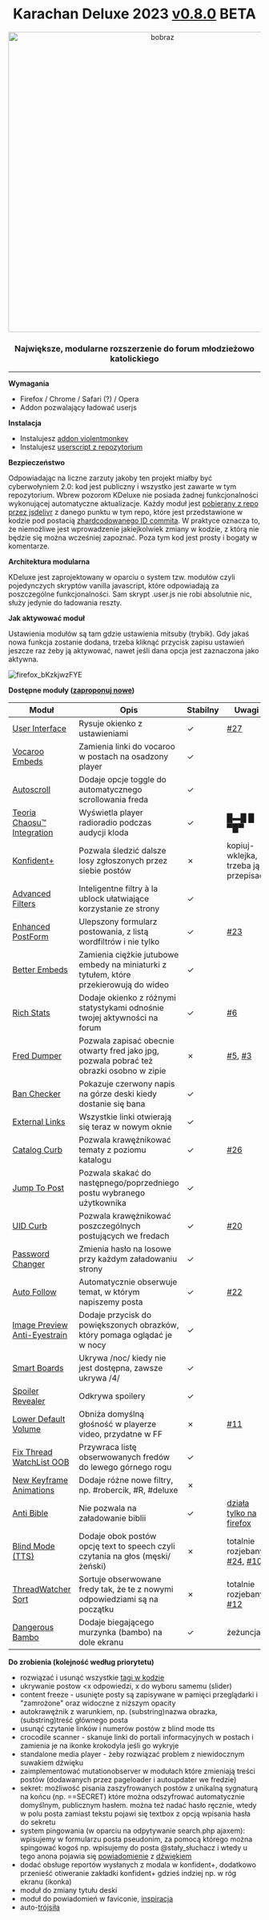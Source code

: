 <h1 align="center">Karachan Deluxe 2023 <a href='https://github.com/KDeluxe2023/KDeluxe2023/blob/main/CHANGELOG.md'>v0.8.0</a> BETA</h1>
<p align="center"><img src="https://user-images.githubusercontent.com/119752397/210906694-ee8dccf4-f47c-472a-877b-243a740bab76.png" alt="bobraz" width="600"/></p>
<h3 align="center">Największe, modularne rozszerzenie do forum młodzieżowo katolickiego</h3>
<hr/>

**Wymagania**
* Firefox / Chrome / Safari (?) / Opera 
* Addon pozwalający ładować userjs

**Instalacja**
* Instalujesz [addon violentmonkey](https://violentmonkey.github.io/get-it/)
* Instalujesz [userscript z repozytorium](https://github.com/KDeluxe2023/KDeluxe2023/raw/main/karachan_deluxe2023.user.js)

**Bezpieczeństwo**

Odpowiadając na liczne zarzuty jakoby ten projekt miałby być cyberwołyniem 2.0: kod jest publiczny i wszystko jest zawarte w tym repozytorium. Wbrew pozorom KDeluxe nie posiada żadnej funkcjonalności wykonującej automatyczne aktualizacje. Każdy moduł jest [pobierany z repo przez jsdelivr](https://github.com/KDeluxe2023/KDeluxe2023/blob/main/karachan_deluxe2023.user.js#L34) z danego punktu w tym repo, które jest przedstawione w kodzie pod postacią [zhardcodowanego ID commita](https://github.com/KDeluxe2023/KDeluxe2023/blob/main/karachan_deluxe2023.user.js#L25). W praktyce oznacza to, że niemożliwe jest wprowadzenie jakiejkolwiek zmiany w kodzie, z którą nie będzie się można wcześniej zapoznać. Poza tym kod jest prosty i bogaty w komentarze.

**Architektura modularna**

KDeluxe jest zaprojektowany w oparciu o system tzw. modułów czyli pojedynczych skryptów vanilla javascript, które odpowiadają za poszczególne funkcjonalności. Sam skrypt .user.js nie robi absolutnie nic, służy jedynie do ładowania reszty.

**Jak aktywować moduł**

Ustawienia modułów są tam gdzie ustawienia mitsuby (trybik). Gdy jakaś nowa funkcja zostanie dodana, trzeba kliknąć przycisk zapisu ustawień jeszcze raz żeby ją aktywować, nawet jeśli dana opcja jest zaznaczona jako aktywna.

![firefox_bKzkjwzFYE](https://user-images.githubusercontent.com/119752397/206005514-765ec49b-bb95-44d4-ab9b-7f7b08208280.png)

**Dostępne moduły ([zaproponuj nowe](https://github.com/KDeluxe2023/KDeluxe2023/issues))**

|Moduł|Opis|Stabilny|Uwagi
|---|---|---|---|
|[User Interface](https://github.com/KDeluxe2023/KDeluxe2023/blob/main/user_interface.js)|Rysuje okienko z ustawieniami|&check;|[#27](https://github.com/KDeluxe2023/KDeluxe2023/issues/27)
|[Vocaroo Embeds](https://github.com/KDeluxe2023/KDeluxe2023/blob/main/modules/vocaroo_embeds.js)|Zamienia linki do vocaroo w postach na osadzony player|&check;|
|[Autoscroll](https://github.com/KDeluxe2023/KDeluxe2023/blob/main/modules/auto_scroll.js)|Dodaje opcje toggle do automatycznego scrollowania freda|&check;|
|[Teoria Chaosu™ Integration](https://github.com/KDeluxe2023/KDeluxe2023/blob/main/modules/radio_radio.js)|Wyświetla player radioradio podczas audycji kloda|&check;|█▬█ █ ▀█▀
|[Konfident+](https://github.com/KDeluxe2023/KDeluxe2023/blob/main/modules/konfident_plus.js)|Pozwala śledzić dalsze losy zgłoszonych przez siebie postów|&cross;|kopiuj-wklejka, trzeba ją przepisać
|[Advanced Filters](https://github.com/KDeluxe2023/KDeluxe2023/blob/main/modules/filters.js)|Inteligentne filtry à la ublock ułatwiające korzystanie ze strony|&check;|
|[Enhanced PostForm](https://github.com/KDeluxe2023/KDeluxe2023/blob/main/modules/enhanced_postform.js)|Ulepszony formularz postowania, z listą wordfiltrów i nie tylko|&check;|[#23](https://github.com/KDeluxe2023/KDeluxe2023/issues/23)
|[Better Embeds](https://github.com/KDeluxe2023/KDeluxe2023/blob/main/modules/better_embeds.js)|Zamienia ciężkie jutubowe embedy na miniaturki z tytułem, które przekierowują do wideo|&check;|
|[Rich Stats](https://github.com/KDeluxe2023/KDeluxe2023/blob/main/modules/rich_stats.js)|Dodaje okienko z różnymi statystykami odnośnie twojej aktywności na forum|&check;|[#6](https://github.com/KDeluxe2023/KDeluxe2023/issues/6)
|[Fred Dumper](https://github.com/KDeluxe2023/KDeluxe2023/blob/main/modules/fred_dumper.js)|Pozwala zapisać obecnie otwarty fred jako jpg, pozwala pobrać też obrazki osobno w zipie|&cross;|[#5](https://github.com/KDeluxe2023/KDeluxe2023/issues/5), [#3](https://github.com/KDeluxe2023/KDeluxe2023/issues/3)
|[Ban Checker](https://github.com/KDeluxe2023/KDeluxe2023/blob/main/modules/ban_checker.js)|Pokazuje czerwony napis na górze deski kiedy dostanie się bana|&check;|
|[External Links](https://github.com/KDeluxe2023/KDeluxe2023/blob/main/modules/external_links.js)|Wszystkie linki otwierają się teraz w nowym oknie|&check;|
|[Catalog Curb](https://github.com/KDeluxe2023/KDeluxe2023/blob/main/modules/catalog_curb.js)|Pozwala krawężnikować tematy z poziomu katalogu|&check;|[#26](https://github.com/KDeluxe2023/KDeluxe2023/issues/26)
|[Jump To Post](https://github.com/KDeluxe2023/KDeluxe2023/blob/main/modules/prev_next.js)|Pozwala skakać do następnego/poprzedniego postu wybranego użytkownika|&check;|
|[UID Curb](https://github.com/KDeluxe2023/KDeluxe2023/blob/main/modules/uid_curb.js)|Pozwala krawężnikować poszczególnych postujących we fredach|&check;|[#20](https://github.com/KDeluxe2023/KDeluxe2023/issues/20)
|[Password Changer](https://github.com/KDeluxe2023/KDeluxe2023/blob/main/modules/password_changer.js)|Zmienia hasło na losowe przy każdym załadowaniu strony|&check;|
|[Auto Follow](https://github.com/KDeluxe2023/KDeluxe2023/blob/main/modules/auto_follow.js)|Automatycznie obserwuje temat, w którym napiszemy posta|&check;|[#22](https://github.com/KDeluxe2023/KDeluxe2023/issues/22)
|[Image Preview Anti-Eyestrain](https://github.com/KDeluxe2023/KDeluxe2023/blob/main/modules/anti_eyestrain.js)|Dodaje przycisk do powiększonych obrazków, który pomaga oglądać je w nocy|&check;|
|[Smart Boards](https://github.com/KDeluxe2023/KDeluxe2023/blob/main/modules/smart_boards.js)|Ukrywa /noc/ kiedy nie jest dostępna, zawsze ukrywa /4/|&check;|
|[Spoiler Revealer](https://github.com/KDeluxe2023/KDeluxe2023/blob/main/modules/spoiler_revealer.js)|Odkrywa spoilery|&check;|
|[Lower Default Volume](https://github.com/KDeluxe2023/KDeluxe2023/blob/main/modules/lower_def_volume.js)|Obniża domyślną głośność w playerze video, przydatne w FF|&cross;|[#11](https://github.com/KDeluxe2023/KDeluxe2023/issues/11)
|[Fix Thread WatchList OOB](https://github.com/KDeluxe2023/KDeluxe2023/blob/main/user_interface.js#L109)|Przywraca listę obserwowanych fredów do lewego górnego rogu|&check;|
|[New Keyframe Animations](https://github.com/KDeluxe2023/KDeluxe2023/blob/main/modules/new_keyframe_anims.js)|Dodaje różne nowe filtry, np. #robercik, #R, #deluxe|&cross;|
|[Anti Bible](https://github.com/KDeluxe2023/KDeluxe2023/blob/main/karachan_deluxe2023.user.js#L51)|Nie pozwala na załadowanie biblii|&check;|[działa tylko na firefox](https://developer.mozilla.org/en-US/docs/Web/API/Element/beforescriptexecute_event)
|[Blind Mode (TTS)](https://github.com/KDeluxe2023/KDeluxe2023/blob/main/modules/blind_mode_tts.js)|Dodaje obok postów opcję text to speech czyli czytania na głos (męski/żeński)|&cross;|totalnie rozjebany, [#24](https://github.com/KDeluxe2023/KDeluxe2023/issues/24), [#10](https://github.com/KDeluxe2023/KDeluxe2023/issues/10)
|[ThreadWatcher Sort](https://github.com/KDeluxe2023/KDeluxe2023/blob/main/modules/threadwatcher_sort.js)|Sortuje obserwowane fredy tak, że te z nowymi odpowiedziami są na początku|&cross;|totalnie rozjebany, [#12](https://github.com/KDeluxe2023/KDeluxe2023/issues/12)
|[Dangerous Bambo](https://github.com/KDeluxe2023/KDeluxe2023/blob/main/modules/dangerous_bambo.js)|Dodaje biegającego murzynka (bambo) na dole ekranu|&check;|żeżuncja

**Do zrobienia (kolejność według priorytetu)**
* rozwiązać i usunąć wszystkie [tagi w kodzie](https://github.com/KDeluxe2023/KDeluxe2023/search?q=TO-DO%3A)
* ukrywanie postow <x odpowiedzi, x do wyboru samemu (slider)
* content freeze - usunięte posty są zapisywane w pamięci przeglądarki i "zamrożone" oraz widoczne z niższym opacity
* autokrawężnik z warunkiem, np. (substring)nazwa obrazka, (substring)treść głównego posta
* usunąć czytanie linków i numerów postów z blind mode tts
* crocodile scanner - skanuje linki do portali informacyjnych w postach i zamienia je na ikonke krokodyla jeśli go wykryje
* standalone media player - żeby rozwiązać problem z niewidocznym suwakiem dźwięku
* zaimplementować mutationobserver w modułach które zmieniają treści postów (dodawanych przez pageloader i autoupdater we fredzie)
* sekret: możliwość pisania zaszyfrowanych postów z unikalną sygnaturą na końcu (np. ==SECRET) które można odszyfrować automatycznie domyślnym, publicznym hasłem. można też nadać hasło ręcznie, wtedy w polu posta zamiast tekstu pojawi się textbox z opcją wpisania hasła do sekretu
* system pingowania (w oparciu na odpytywanie search.php ajaxem): wpisujemy w formularzu posta pseudonim, za pomocą którego można spingować kogoś np. wpisujemy do posta @stały_słuchacz i wtedy u tego anona pojawia się [powiadomienie](https://developer.mozilla.org/en-US/docs/Web/API/Notifications_API/Using_the_Notifications_API) z [dźwiękiem](https://stackoverflow.com/a/24749629)
* dodać obsługe reportów wysłanych z modala w konfident+, dodatkowo przenieść otiweranie zakładki konfident+ gdzieś indziej np. w róg ekranu (ikonka)
* moduł do zmiany tytułu deski
* moduł do powiadomień w faviconie, [inspiracja](https://pastebin.com/NazxdcsU)
* auto-[trójsiła](https://software.hixie.ch/utilities/cgi/unicode-decoder/character-identifier?characters=%C2%A0%C2%A0%E2%96%B2+)

